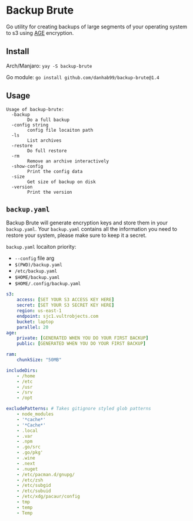 # Backup Brute

Go utility for creating backups of large segments of your operating system to s3 using [AGE](https://github.com/FiloSottile/age) encryption.

## Install

Arch/Manjaro: `yay -S backup-brute`

Go module: `go install github.com/danhab99/backup-brute@1.4`

## Usage

```
Usage of backup-brute:
  -backup
    	Do a full backup
  -config string
    	config file locaiton path
  -ls
    	List archives
  -restore
    	Do full restore
  -rm
    	Remove an archive interactively
  -show-config
    	Print the config data
  -size
    	Get size of backup on disk
  -version
    	Print the version
```

## `backup.yaml`

Backup Brute will generate encryption keys and store them in your `backup.yaml`. Your `backup.yaml` contains all the information you need to restore your system, please make sure to keep it a secret.

`backup.yaml` locaiton priority:

- `--config` file arg
- `$(PWD)/backup.yaml`
- `/etc/backup.yaml`
- `$HOME/backup.yaml`
- `$HOME/.config/backup.yaml`

```yaml
s3:
    access: [SET YOUR S3 ACCESS KEY HERE]
    secret: [SET YOUR S3 SECRET KEY HERE]
    region: us-east-1
    endpoint: sjc1.vultrobjects.com
    bucket: laptop
    parallel: 20
age:
    private: [GENERATED WHEN YOU DO YOUR FIRST BACKUP]
    public: [GENERATED WHEN YOU DO YOUR FIRST BACKUP]

ram:
    chunkSize: "50MB"

includeDirs:
    - /home
    - /etc
    - /usr
    - /srv
    - /opt

excludePatterns: # Takes gitignore styled glob patterns
    - node_modules
    - '*cache*'
    - '*Cache*'
    - .local
    - .var
    - .npm
    - .go/src
    - .go/pkg'
    - .wine
    - .next
    - .nuget
    - /etc/pacman.d/gnupg/
    - /etc/zsh
    - /etc/subgid
    - /etc/subuid
    - /etc/xdg/pacaur/config
    - tmp
    - temp
    - Temp
```
